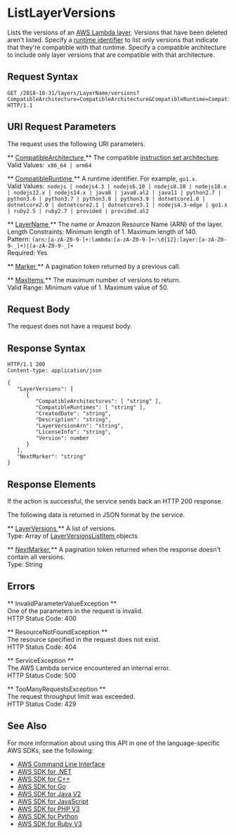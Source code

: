 # ListLayerVersions<a name="API_ListLayerVersions"></a>

Lists the versions of an [ AWS Lambda layer](https://docs.aws.amazon.com/lambda/latest/dg/configuration-layers.html)\. Versions that have been deleted aren't listed\. Specify a [runtime identifier](https://docs.aws.amazon.com/lambda/latest/dg/lambda-runtimes.html) to list only versions that indicate that they're compatible with that runtime\. Specify a compatible architecture to include only layer versions that are compatible with that architecture\.

## Request Syntax<a name="API_ListLayerVersions_RequestSyntax"></a>

```
GET /2018-10-31/layers/LayerName/versions?CompatibleArchitecture=CompatibleArchitecture&CompatibleRuntime=CompatibleRuntime&Marker=Marker&MaxItems=MaxItems HTTP/1.1
```

## URI Request Parameters<a name="API_ListLayerVersions_RequestParameters"></a>

The request uses the following URI parameters\.

 ** [ CompatibleArchitecture ](#API_ListLayerVersions_RequestSyntax) **   <a name="SSS-ListLayerVersions-request-CompatibleArchitecture"></a>
The compatible [instruction set architecture](https://docs.aws.amazon.com/lambda/latest/dg/foundation-arch.html)\.  
Valid Values:` x86_64 | arm64` 

 ** [ CompatibleRuntime ](#API_ListLayerVersions_RequestSyntax) **   <a name="SSS-ListLayerVersions-request-CompatibleRuntime"></a>
A runtime identifier\. For example, `go1.x`\.  
Valid Values:` nodejs | nodejs4.3 | nodejs6.10 | nodejs8.10 | nodejs10.x | nodejs12.x | nodejs14.x | java8 | java8.al2 | java11 | python2.7 | python3.6 | python3.7 | python3.8 | python3.9 | dotnetcore1.0 | dotnetcore2.0 | dotnetcore2.1 | dotnetcore3.1 | nodejs4.3-edge | go1.x | ruby2.5 | ruby2.7 | provided | provided.al2` 

 ** [ LayerName ](#API_ListLayerVersions_RequestSyntax) **   <a name="SSS-ListLayerVersions-request-LayerName"></a>
The name or Amazon Resource Name \(ARN\) of the layer\.  
Length Constraints: Minimum length of 1\. Maximum length of 140\.  
Pattern: `(arn:[a-zA-Z0-9-]+:lambda:[a-zA-Z0-9-]+:\d{12}:layer:[a-zA-Z0-9-_]+)|[a-zA-Z0-9-_]+`   
Required: Yes

 ** [ Marker ](#API_ListLayerVersions_RequestSyntax) **   <a name="SSS-ListLayerVersions-request-Marker"></a>
A pagination token returned by a previous call\.

 ** [ MaxItems ](#API_ListLayerVersions_RequestSyntax) **   <a name="SSS-ListLayerVersions-request-MaxItems"></a>
The maximum number of versions to return\.  
Valid Range: Minimum value of 1\. Maximum value of 50\.

## Request Body<a name="API_ListLayerVersions_RequestBody"></a>

The request does not have a request body\.

## Response Syntax<a name="API_ListLayerVersions_ResponseSyntax"></a>

```
HTTP/1.1 200
Content-type: application/json

{
   "LayerVersions": [ 
      { 
         "CompatibleArchitectures": [ "string" ],
         "CompatibleRuntimes": [ "string" ],
         "CreatedDate": "string",
         "Description": "string",
         "LayerVersionArn": "string",
         "LicenseInfo": "string",
         "Version": number
      }
   ],
   "NextMarker": "string"
}
```

## Response Elements<a name="API_ListLayerVersions_ResponseElements"></a>

If the action is successful, the service sends back an HTTP 200 response\.

The following data is returned in JSON format by the service\.

 ** [ LayerVersions ](#API_ListLayerVersions_ResponseSyntax) **   <a name="SSS-ListLayerVersions-response-LayerVersions"></a>
A list of versions\.  
Type: Array of [ LayerVersionsListItem ](API_LayerVersionsListItem.md) objects

 ** [ NextMarker ](#API_ListLayerVersions_ResponseSyntax) **   <a name="SSS-ListLayerVersions-response-NextMarker"></a>
A pagination token returned when the response doesn't contain all versions\.  
Type: String

## Errors<a name="API_ListLayerVersions_Errors"></a>

 ** InvalidParameterValueException **   
One of the parameters in the request is invalid\.  
HTTP Status Code: 400

 ** ResourceNotFoundException **   
The resource specified in the request does not exist\.  
HTTP Status Code: 404

 ** ServiceException **   
The AWS Lambda service encountered an internal error\.  
HTTP Status Code: 500

 ** TooManyRequestsException **   
The request throughput limit was exceeded\.  
HTTP Status Code: 429

## See Also<a name="API_ListLayerVersions_SeeAlso"></a>

For more information about using this API in one of the language\-specific AWS SDKs, see the following:
+  [ AWS Command Line Interface](https://docs.aws.amazon.com/goto/aws-cli/lambda-2015-03-31/ListLayerVersions) 
+  [ AWS SDK for \.NET](https://docs.aws.amazon.com/goto/DotNetSDKV3/lambda-2015-03-31/ListLayerVersions) 
+  [ AWS SDK for C\+\+](https://docs.aws.amazon.com/goto/SdkForCpp/lambda-2015-03-31/ListLayerVersions) 
+  [ AWS SDK for Go](https://docs.aws.amazon.com/goto/SdkForGoV1/lambda-2015-03-31/ListLayerVersions) 
+  [ AWS SDK for Java V2](https://docs.aws.amazon.com/goto/SdkForJavaV2/lambda-2015-03-31/ListLayerVersions) 
+  [ AWS SDK for JavaScript](https://docs.aws.amazon.com/goto/AWSJavaScriptSDK/lambda-2015-03-31/ListLayerVersions) 
+  [ AWS SDK for PHP V3](https://docs.aws.amazon.com/goto/SdkForPHPV3/lambda-2015-03-31/ListLayerVersions) 
+  [ AWS SDK for Python](https://docs.aws.amazon.com/goto/boto3/lambda-2015-03-31/ListLayerVersions) 
+  [ AWS SDK for Ruby V3](https://docs.aws.amazon.com/goto/SdkForRubyV3/lambda-2015-03-31/ListLayerVersions) 